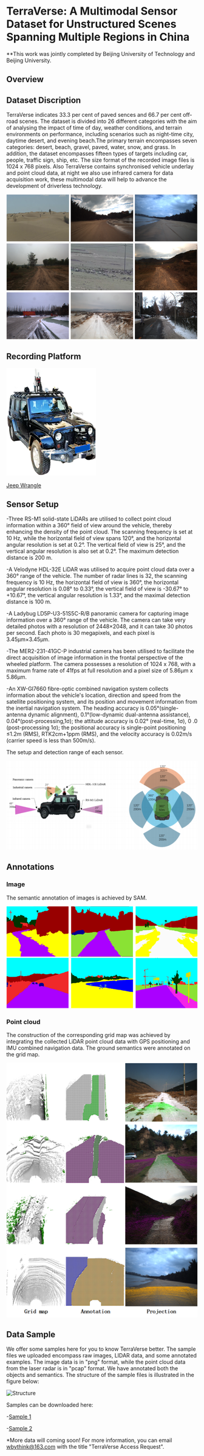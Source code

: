 # TerraVerse: A Multimodal Sensor Dataset for Unstructured Scenes Spanning Multiple Regions in China

**This work was jointly completed by Beijing University of Technology and Beijing University.

## Overview

[](https://github.com/user-attachments/assets/cf26d446-ae29-4373-8b5e-173f74f38c35)


## Dataset Discription
  TerraVerse indicates 33.3 per cent of paved sences and 66.7 per cent off-road scenes. The dataset is divided into 26 different categories with the aim of analysing the impact of time of day, weather conditions, and terrain environments on performance, including scenarios such as night-time city, daytime desert, and evening beach.The primary terrain encompasses seven categories: desert, beach, gravel, paved, water, snow, and grass. In addition, the dataset encompasses fifteen types of targets including car, people, traffic sign, ship, etc. The size format of the recorded image files is 1024 x 768 pixels. Also TerraVerse contains synchronised vehicle underlay and point cloud data, at night we also use infrared camera for data acquisition work, these multimodal data will help to advance the development of driverless technology.

![Example Image](images/introduction.png "These are example images of Wild-Beyond")

## Recording Platform

![Data collection car](images/car.png "Recording Platform")

[Jeep Wrangle](https://www.jeep.com/wrangler.html "The official website of Jeep Wrangle")

## Sensor Setup
-Three RS-M1 solid-state LiDARs are utilised to collect point cloud information within a 360° field of view around the vehicle, thereby enhancing the density of the point cloud. The scanning frequency is set at 10 Hz, while the horizontal field of view spans 120°, and the horizontal angular resolution is set at 0.2°. The vertical field of view is 25°, and the vertical angular resolution is also set at 0.2°. The maximum detection distance is 200 m.

-A Velodyne HDL-32E LiDAR was utilised to acquire point cloud data over a 360° range of the vehicle. The number of radar lines is 32, the scanning frequency is 10 Hz, the horizontal field of view is 360°, the horizontal angular resolution is 0.08° to 0.33°, the vertical field of view is -30.67° to +10.67°, the vertical angular resolution is 1.33°, and the maximal detection distance is 100 m.

-A Ladybug LD5P-U3-51S5C-R/B panoramic camera for capturing image information over a 360° range of the vehicle. The camera can take very detailed photos with a resolution of 2448×2048, and it can take 30 photos per second. Each photo is 30 megapixels, and each pixel is 3.45μm×3.45μm.

-The MER2-231-41GC-P industrial camera has been utilised to facilitate the direct acquisition of image information in the frontal perspective of the wheeled platform. The camera possesses a resolution of 1024 x 768, with a maximum frame rate of 41fps at full resolution and a pixel size of 5.86μm x 5.86μm.

-An XW-GI7660 fibre-optic combined navigation system collects information about the vehicle's location, direction and speed from the satellite positioning system, and its position and movement information from the inertial navigation system. The heading accuracy is 0.05°(single-antenna dynamic alignment), 0.1°(low-dynamic dual-antenna assistance), 0.04°(post-processing,1σ); the attitude accuracy is 0.02° (real-time, 1σ), 0 .0 (post-processing 1σ); the positional accuracy is single-point positioning ≤1.2m (RMS), RTK2cm+1ppm (RMS), and the velocity accuracy is 0.02m/s (carrier speed is less than 500m/s).

The setup and detection range of each sensor. 

![sensor setup](images/sensor.png)

## Annotations
### Image
The semantic annotation of images is achieved by SAM.

![Annotations of images](images/github1.png)

### Point cloud
  The construction of the corresponding grid map was achieved by integrating the collected LiDAR point cloud data with GPS positioning and IMU combined navigation data. The ground semantics were annotated on the grid map.

![Annotations of point cloud](images/语义标注3.png)

## Data Sample
  We offer some samples here for you to know TerraVerse better. The sample files we uploaded encompass raw images, LIDAR data, and some annotated examples. The image data is in "png" format, while the point cloud data from the laser radar is in "pcap" format. We have annotated both the objects and semantics. The structure of the sample files is illustrated in the figure below:

![Structure]()

Samples can be downloaded here:

-[Sample 1]()

-[Sample 2]()


*More data will coming soon! For more information, you can email [wbythink@163.com](wbythink@163.com) with the title "TerraVerse Access Request".





